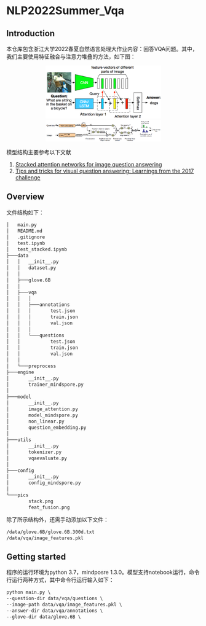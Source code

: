 # NLP2022Summer_Vqa

## Introduction

本仓库包含浙江大学2022春夏自然语言处理大作业内容：回答VQA问题。其中，我们主要使用特征融合与注意力堆叠的方法，如下图：

<center>
    <img src='./pics/stack.png', width=300>
    <img src='./pics/feat_fusion.png', width=300>
</center>

模型结构主要参考以下文献

1. [Stacked attention networks for image question answering](https://openaccess.thecvf.com/content_cvpr_2016/papers/Yang_Stacked_Attention_Networks_CVPR_2016_paper.pdf)
2. [Tips and tricks for visual question answering: Learnings from the 2017 challenge](https://openaccess.thecvf.com/content_cvpr_2018/papers/Teney_Tips_and_Tricks_CVPR_2018_paper.pdf)

## Overview

文件结构如下：

```
│   main.py
│   README.md
│   .gitignore
│   test.ipynb
│   test_stacked.ipynb
├───data
│   │   __init__.py
│   │   dataset.py
│   │
│   ├───glove.6B
│   │
│   ├───vqa
│   │   │
│   │   ├───annotations
│   │   │       test.json
│   │   │       train.json
│   │   │       val.json
│   │   │
│   │   └───questions
│   │           test.json
│   │           train.json
│   │           val.json
│   │
│   └───preprocess
├───engine
│       __init__.py
│       trainer_mindspore.py
│
├───model
│       __init__.py
│       image_attention.py
│       model_mindspore.py
│       non_linear.py
│       question_embedding.py
│
├───utils
│       __init__.py
│       tokenizer.py
│       vqaevaluate.py
│
├───config
│       __init__.py
│       config_mindspore.py
│
└───pics
        stack.png
        feat_fusion.png
```

除了所示结构外，还需手动添加以下文件：

```
/data/glove.6B/glove.6B.300d.txt
/data/vqa/image_features.pkl
```

## Getting started 

程序的运行环境为python 3.7，mindposre 1.3.0。模型支持notebook运行，命令行运行两种方式，其中命令行运行输入如下：

```
python main.py \
--question-dir data/vqa/questions \
--image-path data/vqa/image_features.pkl \
--answer-dir data/vqa/annotations \
--glove-dir data/glove.6B \
```



 

